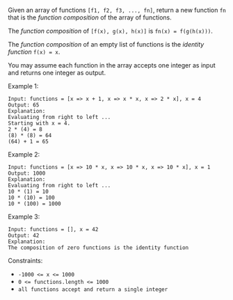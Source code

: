 Given an array of functions `[f1, f2, f3, ..., fn]`, return a new function `fn` that is the *function composition* of the array of functions.

The *function composition* of `[f(x), g(x), h(x)]` is `fn(x) = f(g(h(x)))`.

The *function composition* of an empty list of functions is the *identity function* `f(x) = x`.

You may assume each function in the array accepts one integer as input and returns one integer as output.

Example 1:
```
Input: functions = [x => x + 1, x => x * x, x => 2 * x], x = 4
Output: 65
Explanation:
Evaluating from right to left ...
Starting with x = 4.
2 * (4) = 8
(8) * (8) = 64
(64) + 1 = 65
```

Example 2:
```
Input: functions = [x => 10 * x, x => 10 * x, x => 10 * x], x = 1
Output: 1000
Explanation:
Evaluating from right to left ...
10 * (1) = 10
10 * (10) = 100
10 * (100) = 1000
```

Example 3:
```
Input: functions = [], x = 42
Output: 42
Explanation:
The composition of zero functions is the identity function
```

Constraints:
- `-1000 <= x <= 1000`
- `0 <= functions.length <= 1000`
- `all functions accept and return a single integer`

 
